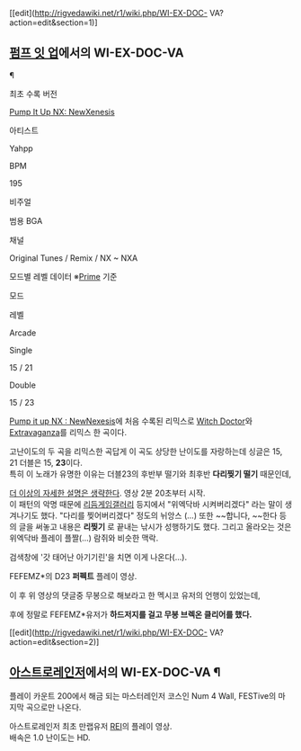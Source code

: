 [[edit](http://rigvedawiki.net/r1/wiki.php/WI-EX-DOC-
VA?action=edit&section=1)]

## [펌프 잇 업](%ED%8E%8C%ED%94%84%20%EC%9E%87%20%EC%97%85.md)에서의 WI-EX-DOC-VA
¶

  

최초 수록 버전

[Pump It Up NX: NewXenesis](%ED%8E%8C%ED%94%84%20%EC%9E%87%20%EC%97%85/New%20Xenesis.md)

아티스트

Yahpp

BPM

195

비주얼

범용 BGA

채널

Original Tunes / Remix / NX ~ NXA

모드별 레벨 데이터 ※[Prime](%ED%8E%8C%ED%94%84%20%EC%9E%87%20%EC%97%85/PRIME.md) 기준

모드

레벨

Arcade

Single

15 / 21

Double

15 / 23

  
[Pump it up NX : NewNexesis](%ED%8E%8C%ED%94%84%20%EC%9E%87%20%EC%97%85/New%20Xenesis.md)에 처음
수록된 리믹스로 [Witch Doctor](%EC%9C%84%EC%B9%98%20%EB%8B%A5%ED%84%B0.md)와 [Extravaganza](%EC%97%91%EC%8A%A4%ED%8A%B8%EB%9D%BC%EB%B0%94%EA%B0%84%EC%9E%90.md)를 리믹스 한 곡이다.

  

고난이도의 두 곡을 리믹스한 곡답게 이 곡도 상당한 난이도를 자랑하는데 싱글은 15, 21 더블은 15, **23**이다.  
특히 이 노래가 유명한 이유는 더블23의 후반부 떨기와 최후반 **다리찢기 떨기** 때문인데,

  
  

  

[더 이상의 자세한 설명은 생략한다](%EB%8D%94%20%EC%9D%B4%EC%83%81%EC%9D%98%20%EC%9E%90%EC%84%B8%ED%95%9C%20%EC%84%A4%EB%AA%85%EC%9D%80%20%EC%83%9D%EB%9E%B5%ED%95%9C%EB%8B%A4.md). 영상 2분 20초부터 시작.  
이 패턴의 악명 때문에 [리듬게임갤러리](%EB%A6%AC%EB%93%AC%EA%B2%8C%EC%9E%84%20%EA%B0%A4%EB%9F%AC%EB%A6%AC.md)
등지에서 "위엑닥바 시켜버리겠다" 라는 말이 생겨나기도 했다. "다리를 찢어버리겠다" 정도의 뉘앙스 (...) 또한 ~~합니다, ~~한다
등의 글을 써놓고 내용은 **리찢기** 로 끝내는 낚시가 성행하기도 했다. 그리고 올라오는 것은 위엑닥바 플레이 플짤(...) 람쥐와 비슷한
맥락.

  

검색창에 '갓 태어난 아기기린'을 치면 이게 나온다(...).

  
  

FEFEMZ*의 D23 **퍼펙트** 플레이 영상.

  

이 후 위 영상의 댓글중 무봉으로 해보라고 한 멕시코 유저의 언행이 있었는데,  
  
후에 정말로 FEFEMZ*유저가 **하드저지를 걸고 무봉 브렉온 클리어를 했다.**

[[edit](http://rigvedawiki.net/r1/wiki.php/WI-EX-DOC-
VA?action=edit&section=2)]

## [아스트로레인저](%EC%95%84%EC%8A%A4%ED%8A%B8%EB%A1%9C%EB%A0%88%EC%9D%B8%EC%A0%80.md)에서의 WI-EX-DOC-VA ¶

  

플레이 카운트 200에서 해금 되는 마스터레인저 코스인 Num 4 Wall, FESTive의 마지막 곡으로만 나온다.

  
  

  

아스트로레인저 최초 만랩유저 [REI](REI.md)의 플레이 영상.  
배속은 1.0 난이도는 HD.

